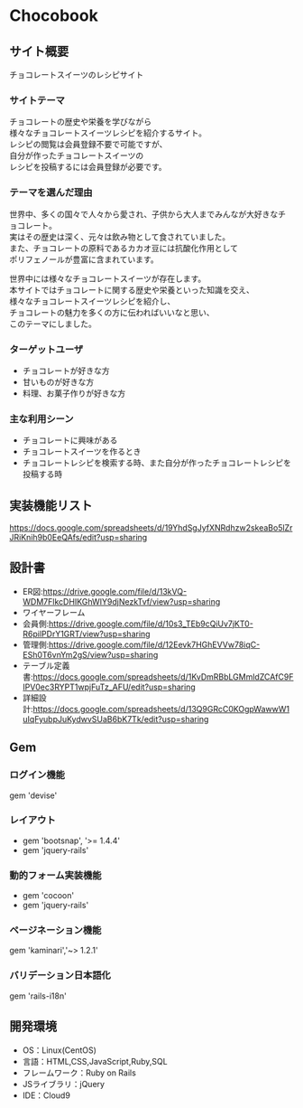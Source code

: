 # Chocobook

## サイト概要
チョコレートスイーツのレシピサイト

### サイトテーマ
チョコレートの歴史や栄養を学びながら<br>
様々なチョコレートスイーツレシピを紹介するサイト。<br>
レシピの閲覧は会員登録不要で可能ですが、<br>
自分が作ったチョコレートスイーツの<br>
レシピを投稿するには会員登録が必要です。

### テーマを選んだ理由
世界中、多くの国々で人々から愛され、子供から大人までみんなが大好きなチョコレート。<br>
実はその歴史は深く、元々は飲み物として食されていました。<br>
また、チョコレートの原料であるカカオ豆には抗酸化作用として<br>
ポリフェノールが豊富に含まれています。

世界中には様々なチョコレートスイーツが存在します。<br>
本サイトではチョコレートに関する歴史や栄養といった知識を交え、<br>
様々なチョコレートスイーツレシピを紹介し、<br>
チョコレートの魅力を多くの方に伝わればいいなと思い、<br>
このテーマにしました。

### ターゲットユーザ
- チョコレートが好きな方
- 甘いものが好きな方
- 料理、お菓子作りが好きな方

### 主な利用シーン
- チョコレートに興味がある
- チョコレートスイーツを作るとき
- チョコレートレシピを検索する時、また自分が作ったチョコレートレシピを投稿する時

## 実装機能リスト
https://docs.google.com/spreadsheets/d/19YhdSgJyfXNRdhzw2skeaBo5lZrJRiKnih9b0EeQAfs/edit?usp=sharing

## 設計書
- ER図:https://drive.google.com/file/d/13kVQ-WDM7FlkcDHIKGhWIY9djNezkTvf/view?usp=sharing
- ワイヤーフレーム
- 会員側:https://drive.google.com/file/d/10s3_TEb9cQiUv7jKT0-R6pilPDrY1GRT/view?usp=sharing
- 管理側:https://drive.google.com/file/d/12Eevk7HGhEVVw78iqC-ESh0T6vnYm2gS/view?usp=sharing
- テーブル定義書:https://docs.google.com/spreadsheets/d/1KvDmRBbLGMmldZCAfC9FIPV0ec3RYPT1wpjFuTz_AFU/edit?usp=sharing
- 詳細設計:https://docs.google.com/spreadsheets/d/13Q9GRcC0KOgpWawwW1uIqFyubpJuKydwvSUaB6bK7Tk/edit?usp=sharing

## Gem

### ログイン機能
gem 'devise'

### レイアウト
- gem 'bootsnap', '>= 1.4.4'
- gem 'jquery-rails'

### 動的フォーム実装機能
- gem 'cocoon'
- gem 'jquery-rails'

### ページネーション機能
gem 'kaminari','~> 1.2.1'

### バリデーション日本語化
gem 'rails-i18n'

## 開発環境
- OS：Linux(CentOS)
- 言語：HTML,CSS,JavaScript,Ruby,SQL
- フレームワーク：Ruby on Rails
- JSライブラリ：jQuery
- IDE：Cloud9

